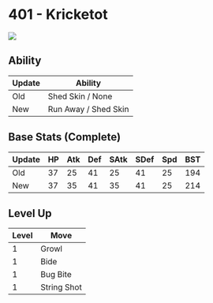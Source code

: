 # 401 - Kricketot
![][401]

## Ability

Update | Ability
---    | ---
Old    | Shed Skin / None
New    | Run Away / Shed Skin

## Base Stats (Complete)

Update | HP | Atk | Def | SAtk | SDef | Spd | BST
---    | ---| --- | --- | ---  | ---  | --- | ---
Old    | 37 |  25 |  41 |  25  |  41  |  25  |  194
New    | 37 |  35 |  41 |  35  |  41  |  25  |  214

## Level Up

Level | Move
---   | ---
  1   | Growl
  1   | Bide
  1   | Bug Bite
  1   | String Shot

[401]: ../img/pokemon/401.png
